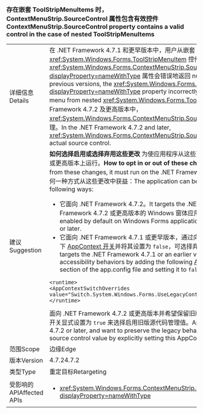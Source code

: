 ### <a name="contextmenustripsourcecontrol-property-contains-a-valid-control-in-the-case-of-nested-toolstripmenuitems"></a><span data-ttu-id="299f3-101">存在嵌套 ToolStripMenuItems 时，ContextMenuStrip.SourceControl 属性包含有效控件</span><span class="sxs-lookup"><span data-stu-id="299f3-101">ContextMenuStrip.SourceControl property contains a valid control in the case of nested ToolStripMenuItems</span></span>

|   |   |
|---|---|
|<span data-ttu-id="299f3-102">详细信息</span><span class="sxs-lookup"><span data-stu-id="299f3-102">Details</span></span>|<span data-ttu-id="299f3-103">在 .NET Framework 4.7.1 和更早版本中，用户从嵌套 <xref:System.Windows.Forms.ToolStripMenuItem> 控件中打开菜单时，<xref:System.Windows.Forms.ContextMenuStrip.SourceControl?displayProperty=nameWithType> 属性会错误地返回 null。</span><span class="sxs-lookup"><span data-stu-id="299f3-103">In the .NET Framework 4.7.1 and previous versions, the <xref:System.Windows.Forms.ContextMenuStrip.SourceControl?displayProperty=nameWithType> property incorrectly returns null when the user opens the menu from nested <xref:System.Windows.Forms.ToolStripMenuItem> controls.</span></span> <span data-ttu-id="299f3-104">在 .NET Framework 4.7.2 及更高版本中，<xref:System.Windows.Forms.ContextMenuStrip.SourceControl> 属性始终设置为实际的源代码管理。</span><span class="sxs-lookup"><span data-stu-id="299f3-104">In the .NET Framework 4.7.2 and later, <xref:System.Windows.Forms.ContextMenuStrip.SourceControl> property is always set to the actual source control.</span></span>|
|<span data-ttu-id="299f3-105">建议</span><span class="sxs-lookup"><span data-stu-id="299f3-105">Suggestion</span></span>|<span data-ttu-id="299f3-106"><strong>如何选择启用或选择弃用这些更改</strong> 为使应用程序从这些更改获益，它必须在 .NET Framework 4.7.2 或更高版本上运行。</span><span class="sxs-lookup"><span data-stu-id="299f3-106"><strong>How to opt in or out of these changes</strong>In order for an application to benefit from these changes, it must run on the .NET Framework 4.7.2 or later.</span></span> <span data-ttu-id="299f3-107">此应用程序可通过以下任何一种方式从这些更改中获益：</span><span class="sxs-lookup"><span data-stu-id="299f3-107">The application can benefit from these changes in either of the following ways:</span></span><ul><li><span data-ttu-id="299f3-108">它面向 .NET Framework 4.7.2。</span><span class="sxs-lookup"><span data-stu-id="299f3-108">It targets the .NET Framework 4.7.2.</span></span> <span data-ttu-id="299f3-109">对于面向 .NET Framework 4.7.2 或更高版本的 Windows 窗体应用程序，此更改将默认启用。</span><span class="sxs-lookup"><span data-stu-id="299f3-109">This change is enabled by default on Windows Forms applications that target the .NET Framework 4.7.2 or later.</span></span></li><li><span data-ttu-id="299f3-110">它面向 .NET Framework 4.7.1 或更早版本，通过向 app.config 文件的 <code>&lt;runtime&gt;</code> 部分添加以下 [AppContext 开关](https://docs.microsoft.com/dotnet/framework/configure-apps/file-schema/runtime/appcontextswitchoverrides-element)并将其设置为 <code>false</code>，可选择弃用旧版辅助功能行为，如下例所示。</span><span class="sxs-lookup"><span data-stu-id="299f3-110">It targets the .NET Framework 4.7.1 or an earlier version and opts out of the legacy accessibility behaviors by adding the following [AppContext Switch](https://docs.microsoft.com/dotnet/framework/configure-apps/file-schema/runtime/appcontextswitchoverrides-element) to the <code>&lt;runtime&gt;</code> section of the app.config file and setting it to <code>false</code>, as the following example shows.</span></span></li></ul><pre><code class="lang-xml">&lt;runtime&gt;&#13;&#10;&lt;AppContextSwitchOverrides value=&quot;Switch.System.Windows.Forms.UseLegacyContextMenuStripSourceControlValue=false&quot;/&gt;&#13;&#10;&lt;/runtime&gt;&#13;&#10;</code></pre><span data-ttu-id="299f3-111">面向 .NET Framework 4.7.2 或更高版本并希望保留旧版行为的应用程序，可通过将此 AppContext 开关显式设置为 <code>true</code> 来选择启用旧版源代码管理值。</span><span class="sxs-lookup"><span data-stu-id="299f3-111">Applications that target the .NET Framework 4.7.2 or later, and want to preserve the legacy behavior can opt in to the use of the legacy source control value by explicitly setting this AppContext switch to <code>true</code>.</span></span>|
|<span data-ttu-id="299f3-112">范围</span><span class="sxs-lookup"><span data-stu-id="299f3-112">Scope</span></span>|<span data-ttu-id="299f3-113">边缘</span><span class="sxs-lookup"><span data-stu-id="299f3-113">Edge</span></span>|
|<span data-ttu-id="299f3-114">版本</span><span class="sxs-lookup"><span data-stu-id="299f3-114">Version</span></span>|<span data-ttu-id="299f3-115">4.7.2</span><span class="sxs-lookup"><span data-stu-id="299f3-115">4.7.2</span></span>|
|<span data-ttu-id="299f3-116">类型</span><span class="sxs-lookup"><span data-stu-id="299f3-116">Type</span></span>|<span data-ttu-id="299f3-117">重定目标</span><span class="sxs-lookup"><span data-stu-id="299f3-117">Retargeting</span></span>|
|<span data-ttu-id="299f3-118">受影响的 API</span><span class="sxs-lookup"><span data-stu-id="299f3-118">Affected APIs</span></span>|<ul><li><xref:System.Windows.Forms.ContextMenuStrip.SourceControl?displayProperty=nameWithType></li></ul>|

